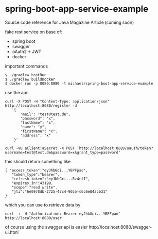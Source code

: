 # spring-boot-app-service-example

Source code reference for Java Magazine Article (coming soon)

fake rest service on base of:

* spring boot
* swagger
* oAuth2  + JWT
* docker


important commands

    $ ./gradlew bootRun
    $ ./gradlew buildDocker
    $ docker run -p 8080:8080 -t michael/spring-boot-app-service-example
    
use the api:


    curl -X POST -H "Content-Type: application/json" http://localhost:8080/register -d 
       '{ 
           "mail": "test@test.de", 
           "password": "x", 
           "lastName": "x", 
           "name": "y", 
           "firstName": "x", 
           "address": "x"
        }'
        
    curl -vu aClient:aSecret -X POST 'http://localhost:8080/oauth/token?username=test@test.de&password=x&grant_type=password'
    
this should return something like

    { "access_token":"eyJhbGci...YBPFpao",
       "token_type":"bearer",
       "refresh_token":"eyJhbGci...Rz4clI",
       "expires_in":43199,
       "scope":"read write",
       "jti":"6e0978db-2725-47c4-905b-c6c6e84acb31"
    }

which you can use to retrieve data by    
        
    curl -i -H "Authorization: Bearer eyJhbGci...YBPFpao" http://localhost:8080/user    

of course using the swagger api is easier http://localhost:8080/swagger-ui.html
